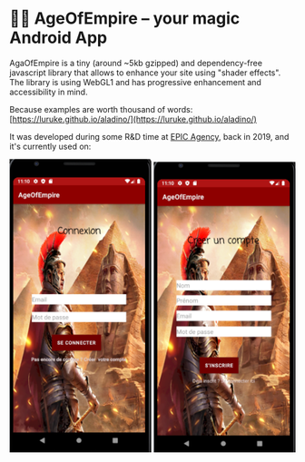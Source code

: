 # 🧞‍♂️ AgeOfEmpire – your magic Android App

AgaOfEmpire is a tiny (around ~5kb gzipped) and dependency-free javascript library that allows to enhance your site using "shader effects".  
The library is using WebGL1 and has progressive enhancement and accessibility in mind.

Because examples are worth thousand of words: [https://luruke.github.io/aladino/](https://luruke.github.io/aladino/)

It was developed during some R&D time at [EPIC Agency](https://epic.net), back in 2019, and it's currently used on:


<p float="left">
  <a href="https://luruke.github.io/aladino/#slider.html"><img src="assets/login.png" width="250" /></a>
  <a href="https://luruke.github.io/aladino/#scroll.html"><img src="assets/Register.png" width="250" /></a>
</p>
